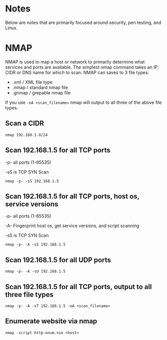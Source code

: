 # Notes


Below are notes that are primarily focused around security, pen testing, and Linux.

# NMAP

NMAP is used to map a host or network to primarily determine what services and ports are available. The simplest nmap command takes an IP, CIDR or DNS name for which to scan.  NMAP can saves to 3 file types:
- .xml / XML file type
- .nmap / standard nmap file
- .gnmap / grepable nmap file

If you use `-oA <scan_filename>` nmap will output to all three of the above file types.

## Scan a CIDR
```
nmap 192.168.1.0/24
```

## Scan 192.168.1.5 for all TCP ports 
-p- all ports (1-65535)

-sS is TCP SYN Scan

```
nmap -p- -sS 192.168.1.5
```


## Scan 192.168.1.5 for all TCP ports, host os, service versions
-p- all ports (1-65535)

-A- Fingerprint host os, get service versions, and script scanning

-sS is TCP SYN Scan

```
nmap -p- -A -sS 192.168.1.5
```

## Scan 192.168.1.5 for all UDP ports 
```
nmap -p- -A -sU 192.168.1.5
```

## Scan 192.168.1.5 for all TCP ports, output to all three file types
```
nmap -p- -A -sT 192.168.1.5 -oA <scan_filename>
```

## Enumerate website via nmap
```
nmap -script http-enum.nse <host>
```
